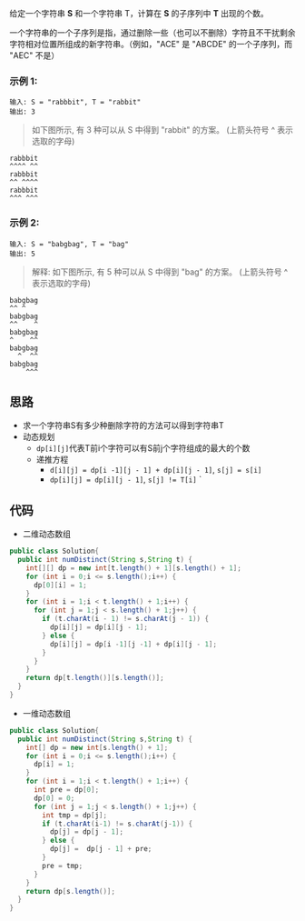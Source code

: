 给定一个字符串 **S** 和一个字符串 T，计算在 **S** 的子序列中 **T** 出现的个数。

一个字符串的一个子序列是指，通过删除一些（也可以不删除）字符且不干扰剩余字符相对位置所组成的新字符串。（例如，"ACE" 是 "ABCDE" 的一个子序列，而 "AEC" 不是）


### 示例 1:

```
输入: S = "rabbbit", T = "rabbit"
输出: 3
```

> 如下图所示, 有 3 种可以从 S 中得到 "rabbit" 的方案。
(上箭头符号 ^ 表示选取的字母)
```
rabbbit
^^^^ ^^
rabbbit
^^ ^^^^
rabbbit
^^^ ^^^
```
### 示例 2:
```
输入: S = "babgbag", T = "bag"
输出: 5
```
> 解释:
> 如下图所示, 有 5 种可以从 S 中得到 "bag" 的方案。 
(上箭头符号 ^ 表示选取的字母)
```
babgbag
^^ ^
babgbag
^^    ^
babgbag
^    ^^
babgbag
  ^  ^^
babgbag
    ^^^
```
<!-- 来源：力扣（LeetCode）
链接：https://leetcode-cn.com/problems/distinct-subsequences
著作权归领扣网络所有。商业转载请联系官方授权，非商业转载请注明出处。 -->

## 思路
- 求一个字符串S有多少种删除字符的方法可以得到字符串T
- 动态规划
  - `dp[i][j]`代表T前i个字符可以有S前j个字符组成的最大的个数
  - 递推方程
    - `d[i][j] = dp[i -1][j - 1] + dp[i][j - 1]`, `s[j] = s[i]`
    - `dp[i][j] = dp[i][j - 1]`, `s[j] != T[i]`
`
## 代码
- 二维动态数组
```Java
public class Solution{
  public int numDistinct(String s,String t) {
    int[][] dp = new int[t.length() + 1][s.length() + 1];
    for (int i = 0;i <= s.length();i++) {
      dp[0][i] = 1;
    }
    for (int i = 1;i < t.length() + 1;i++) {
      for (int j = 1;j < s.length() + 1;j++) {
        if (t.charAt(i - 1) != s.charAt(j - 1)) {
          dp[i][j] = dp[i][j - 1];
        } else {
          dp[i][j] = dp[i -1][j -1] + dp[i][j - 1];
        }
      }
    }
    return dp[t.length()][s.length()];
  }
}
```
- 一维动态数组
```Java
public class Solution{
  public int numDistinct(String s,String t) {
    int[] dp = new int[s.length() + 1];
    for (int i = 0;i <= s.length();i++) {
      dp[i] = 1;
    }
    for (int i = 1;i < t.length() + 1;i++) {
      int pre = dp[0];
      dp[0] = 0;
      for (int j = 1;j < s.length() + 1;j++) {
        int tmp = dp[j];
        if (t.charAt(i-1) != s.charAt(j-1)) {
          dp[j] = dp[j - 1];
        } else {
          dp[j] =  dp[j - 1] + pre;
        }
        pre = tmp;
      }
    }
    return dp[s.length()];
  }
}
```